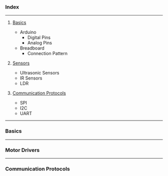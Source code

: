 ### Index
***
1.  [Basics](#dest)
    * Arduino
        * Digital Pins
        * Analog Pins
    * Breadboard
        * Connection Pattern

2. [Sensors]()
    * Ultrasonic Sensors
    * IR Sensors
    * LDR

3.  [Communication Protocols]()
    * SPI
    * I2C
    * UART
***
### Basics  <a href = "dest"> </a>

***
### Motor Drivers

***
### Communication Protocols
